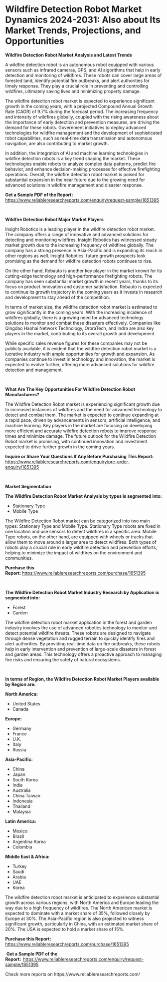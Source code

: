 <p><h1>Wildfire Detection Robot Market Dynamics 2024-2031: Also about Its Market Trends, Projections, and Opportunities</h1></p><p><strong>Wildfire Detection Robot Market Analysis and Latest Trends</strong></p>
<p><p>A wildfire detection robot is an autonomous robot equipped with various sensors such as infrared cameras, GPS, and AI algorithms that help in early detection and monitoring of wildfires. These robots can cover large areas of forested land, identify potential fire outbreaks, and alert authorities for timely response. They play a crucial role in preventing and controlling wildfires, ultimately saving lives and minimizing property damage.</p><p>The wildfire detection robot market is expected to experience significant growth in the coming years, with a projected Compound Annual Growth Rate (CAGR) of 9.7% during the forecast period. The increasing frequency and intensity of wildfires globally, coupled with the rising awareness about the importance of early detection and prevention measures, are driving the demand for these robots. Government initiatives to deploy advanced technologies for wildfire management and the development of sophisticated robot capabilities, such as real-time data transmission and autonomous navigation, are also contributing to market growth.</p><p>In addition, the integration of AI and machine learning technologies in wildfire detection robots is a key trend shaping the market. These technologies enable robots to analyze complex data patterns, predict fire behavior, and enhance decision-making processes for effective firefighting operations. Overall, the wildfire detection robot market is poised for substantial expansion in the near future due to the growing need for advanced solutions in wildfire management and disaster response.</p></p>
<p><strong>Get a Sample PDF of the Report:&nbsp;</strong> <a href="https://www.reliableresearchreports.com/enquiry/request-sample/1651395">https://www.reliableresearchreports.com/enquiry/request-sample/1651395</a></p>
<p>&nbsp;</p>
<p><strong>Wildfire Detection Robot Major Market Players</strong></p>
<p><p>Insight Robotics is a leading player in the wildfire detection robot market. The company offers a range of innovative and advanced solutions for detecting and monitoring wildfires. Insight Robotics has witnessed steady market growth due to the increasing frequency of wildfires globally. The company has a strong presence in Asia-Pacific and is expanding its reach in other regions as well. Insight Robotics' future growth prospects look promising as the demand for wildfire detection robots continues to rise.</p><p>On the other hand, Robauto is another key player in the market known for its cutting-edge technology and high-performance firefighting robots. The company has seen substantial market growth in recent years, thanks to its focus on product innovation and customer satisfaction. Robauto is expected to continue its growth trajectory in the coming years as it invests in research and development to stay ahead of the competition.</p><p>In terms of market size, the wildfire detection robot market is estimated to grow significantly in the coming years. With the increasing incidence of wildfires globally, there is a growing need for advanced technology solutions to monitor and combat these disasters effectively. Companies like Qingdao Haohai Network Technology, OroraTech, and Indra are also key players in the market, contributing to its overall growth and development.</p><p>While specific sales revenue figures for these companies may not be publicly available, it is evident that the wildfire detection robot market is a lucrative industry with ample opportunities for growth and expansion. As companies continue to invest in technology and innovation, the market is expected to evolve further, offering more advanced solutions for wildfire detection and management.</p></p>
<p>&nbsp;</p>
<p><strong>What Are The Key Opportunities For Wildfire Detection Robot Manufacturers?</strong></p>
<p><p>The Wildfire Detection Robot market is experiencing significant growth due to increased instances of wildfires and the need for advanced technology to detect and combat them. The market is expected to continue expanding at a rapid pace, driven by advancements in sensors, artificial intelligence, and machine learning. Key players in the market are focusing on developing more efficient and accurate wildfire detection robots to improve response times and minimize damage. The future outlook for the Wildfire Detection Robot market is promising, with continued innovation and investment expected to drive further growth in the coming years.</p></p>
<p><strong>Inquire or Share Your Questions If Any Before Purchasing This Report:</strong> <a href="https://www.reliableresearchreports.com/enquiry/pre-order-enquiry/1651395">https://www.reliableresearchreports.com/enquiry/pre-order-enquiry/1651395</a></p>
<p>&nbsp;</p>
<p><strong>Market Segmentation</strong></p>
<p><strong>The Wildfire Detection Robot Market Analysis by types is segmented into:</strong></p>
<p><ul><li>Stationary Type</li><li>Mobile Type</li></ul></p>
<p><p>The Wildfire Detection Robot market can be categorized into two main types: Stationary Type and Mobile Type. Stationary Type robots are fixed in one location and use sensors to detect wildfires in a specific area. Mobile Type robots, on the other hand, are equipped with wheels or tracks that allow them to move around a larger area to detect wildfires. Both types of robots play a crucial role in early wildfire detection and prevention efforts, helping to minimize the impact of wildfires on the environment and communities.</p></p>
<p><strong>Purchase this Report:&nbsp;</strong><a href="https://www.reliableresearchreports.com/purchase/1651395">https://www.reliableresearchreports.com/purchase/1651395</a></p>
<p>&nbsp;</p>
<p><strong>The Wildfire Detection Robot Market Industry Research by Application is segmented into:</strong></p>
<p><ul><li>Forest</li><li>Garden</li></ul></p>
<p><p>The wildfire detection robot market application in the forest and garden industry involves the use of advanced robotics technology to monitor and detect potential wildfire threats. These robots are designed to navigate through dense vegetation and rugged terrain to quickly identify fires and alert authorities. By providing real-time data on fire outbreaks, these robots help in early intervention and prevention of large-scale disasters in forest and garden areas. This technology offers a proactive approach to managing fire risks and ensuring the safety of natural ecosystems.</p></p>
<p>&nbsp;</p>
<p><strong>In terms of Region, the Wildfire Detection Robot Market Players available by Region are:</strong></p>
<p>
    <p> <strong> North America: </strong>
        <ul>
            <li>United States</li>
            <li>Canada</li>
        </ul>
        </p> 
    <p> <strong> Europe: </strong>
        <ul>
            <li>Germany</li>
            <li>France</li>
            <li>U.K.</li>
            <li>Italy</li>
            <li>Russia</li>
        </ul>
        </p> 
    <p> <strong> Asia-Pacific: </strong>
        <ul>
            <li>China</li>
            <li>Japan</li>
            <li>South Korea</li>
            <li>India</li>
            <li>Australia</li>
            <li>China Taiwan</li>
            <li>Indonesia</li>
            <li>Thailand</li>
            <li>Malaysia</li>
        </ul>
        </p> 
    <p> <strong> Latin America: </strong>
        <ul>
            <li>Mexico</li>
            <li>Brazil</li>
            <li>Argentina Korea</li>
            <li>Colombia</li>
        </ul>
        </p> 
    <p> <strong> Middle East & Africa: </strong>
        <ul>
            <li>Turkey</li>
            <li>Saudi</li>
            <li>Arabia</li>
            <li>UAE</li>
            <li>Korea</li>
        </ul>
    </p>
    </p>
<p><p>The wildfire detection robot market is anticipated to experience substantial growth across various regions, with North America and Europe leading the way due to a high frequency of wildfires. The North American market is expected to dominate with a market share of 35%, followed closely by Europe at 30%. The Asia-Pacific region is also projected to witness significant growth, particularly in China, with an estimated market share of 20%. The USA is expected to hold a market share of 15%.</p></p>
<p><strong>Purchase this Report: </strong><a href="https://www.reliableresearchreports.com/purchase/1651395">https://www.reliableresearchreports.com/purchase/1651395</a></p>
<p>&nbsp;<strong>Get a Sample PDF of the Report:&nbsp;&nbsp;</strong><a href="https://www.reliableresearchreports.com/enquiry/request-sample/1651395">https://www.reliableresearchreports.com/enquiry/request-sample/1651395</a></p>
<p><strong></strong></p>
<p>Check more reports on https://www.reliableresearchreports.com/</p>